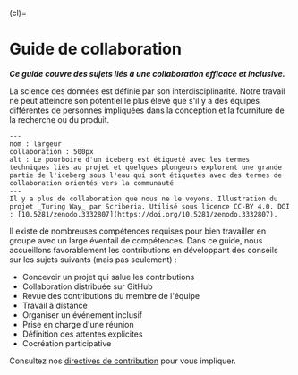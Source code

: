 (cl)=
# Guide de collaboration

***Ce guide couvre des sujets liés à une collaboration efficace et inclusive.***

La science des données est définie par son interdisciplinarité. Notre travail ne peut atteindre son potentiel le plus élevé que s'il y a des équipes différentes de personnes impliquées dans la conception et la fourniture de la recherche ou du produit.

```{figure} ../figures/collaboration.jpg
---
nom : largeur
collaboration : 500px
alt : Le pourboire d'un iceberg est étiqueté avec les termes techniques liés au projet et quelques plongeurs explorent une grande partie de l'iceberg sous l'eau qui sont étiquetés avec des termes de collaboration orientés vers la communauté
---
Il y a plus de collaboration que nous ne le voyons. Illustration du projet _Turing Way_ par Scriberia. Utilisé sous licence CC-BY 4.0. DOI : [10.5281/zenodo.3332807](https://doi.org/10.5281/zenodo.3332807).
```

Il existe de nombreuses compétences requises pour bien travailler en groupe avec un large éventail de compétences. Dans ce guide, nous accueillons favorablement les contributions en développant des conseils sur les sujets suivants (mais pas seulement) :

* Concevoir un projet qui salue les contributions
* Collaboration distribuée sur GitHub
* Revue des contributions du membre de l'équipe
* Travail à distance
* Organiser un événement inclusif
* Prise en charge d'une réunion
* Définition des attentes explicites
* Cocréation participative

Consultez nos [directives de contribution](https://github.com/alan-turing-institute/the-turing-way/blob/main/CONTRIBUTING.md) pour vous impliquer.
